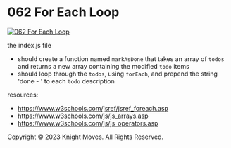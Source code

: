 # 062 For Each Loop

[![062 For Each Loop](https://img.youtube.com/vi/lFybz-2ngHk/0.jpg)](https://www.youtube.com/watch?v=lFybz-2ngHk)

the index.js file
- should create a function named `markAsDone` that takes an array of `todos` and returns a new array containing the modified `todo` items
- should loop through the `todos`, using `forEach`, and prepend the string 'done - ' to each `todo` description

resources:
- https://www.w3schools.com/jsref/jsref_foreach.asp
- https://www.w3schools.com/js/js_arrays.asp
- https://www.w3schools.com/js/js_operators.asp

Copyright &copy; 2023 Knight Moves. All Rights Reserved.
